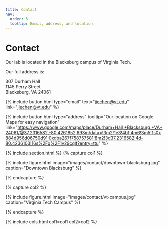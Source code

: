 ```yaml
---
title: Contact
nav:
  order: 5
  tooltip: Email, address, and location
---
```


# Contact

Our lab is located in the Blacksburg campus of  Virginia Tech.

Our full address is:

307 Durham Hall <br>
1145 Perry Street <br>
Blacksburg, VA 24061




{%
  include button.html
  type="email"
  text="jiechen@vt.edu"
  link="jiechen@vt.edu"
%}

{%
  include button.html
  type="address"
  tooltip="Our location on Google Maps for easy navigation"
    link="https://www.google.com/maps/place/Durham+Hall,+Blacksburg,+VA+24061/@37.2316582,-80.4261852,693m/data=!3m2!1e3!4b1!4m6!3m5!1s0x884d956d06750d91:0xdba267f758757581!8m2!3d37.2316582!4d-80.4236103!16s%2Fg%2F1v29cqlf?entry=ttu"
%}

{% include section.html %}
{% capture col1 %}

{%
  include figure.html
  image="images/contact/downtown-blacksburg.jpg"
  caption="Downtown Blacksburg"
%}

{% endcapture %}

{% capture col2 %}

{%
  include figure.html
  image="images/contact/vt-campus.jpg"
  caption="Virginia Tech Campus"
%}

{% endcapture %}


{% include cols.html col1=col1 col2=col2 %}


